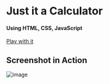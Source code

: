 # Just it a Calculator

#### Using HTML, CSS, JavaScript
[Play with it](https://munnakumar1.github.io/Calculator/) 
## Screenshot in Action
![image](./Calculator/image.png)
